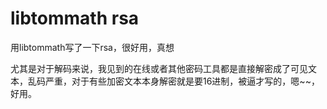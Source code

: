 # libtommath rsa
用libtommath写了一下rsa，很好用，真想

尤其是对于解码来说，我见到的在线或者其他密码工具都是直接解密成了可见文本，乱码严重，对于有些加密文本本身解密就是要16进制，被逼才写的，嗯~~，好用。
